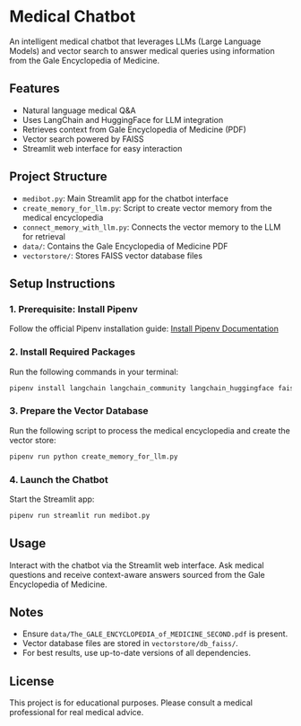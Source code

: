 # Medical Chatbot

An intelligent medical chatbot that leverages LLMs (Large Language Models) and vector search to answer medical queries using information from the Gale Encyclopedia of Medicine.

## Features
- Natural language medical Q&A
- Uses LangChain and HuggingFace for LLM integration
- Retrieves context from Gale Encyclopedia of Medicine (PDF)
- Vector search powered by FAISS
- Streamlit web interface for easy interaction

## Project Structure
- `medibot.py`: Main Streamlit app for the chatbot interface
- `create_memory_for_llm.py`: Script to create vector memory from the medical encyclopedia
- `connect_memory_with_llm.py`: Connects the vector memory to the LLM for retrieval
- `data/`: Contains the Gale Encyclopedia of Medicine PDF
- `vectorstore/`: Stores FAISS vector database files

## Setup Instructions

### 1. Prerequisite: Install Pipenv
Follow the official Pipenv installation guide: [Install Pipenv Documentation](https://pipenv.pypa.io/en/latest/installation.html)

### 2. Install Required Packages
Run the following commands in your terminal:

```bash
pipenv install langchain langchain_community langchain_huggingface faiss-cpu pypdf huggingface_hub streamlit
```

### 3. Prepare the Vector Database
Run the following script to process the medical encyclopedia and create the vector store:

```bash
pipenv run python create_memory_for_llm.py
```

### 4. Launch the Chatbot
Start the Streamlit app:

```bash
pipenv run streamlit run medibot.py
```

## Usage
Interact with the chatbot via the Streamlit web interface. Ask medical questions and receive context-aware answers sourced from the Gale Encyclopedia of Medicine.

## Notes
- Ensure `data/The_GALE_ENCYCLOPEDIA_of_MEDICINE_SECOND.pdf` is present.
- Vector database files are stored in `vectorstore/db_faiss/`.
- For best results, use up-to-date versions of all dependencies.

## License
This project is for educational purposes. Please consult a medical professional for real medical advice.


